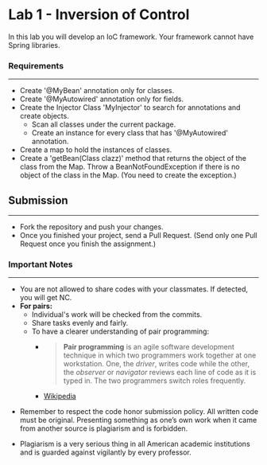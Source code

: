 # Lab 1 - Inversion of Control

In this lab you will develop an IoC framework. Your framework cannot have Spring libraries.

###  Requirements
---
* Create '@MyBean' annotation only for classes.
* Create '@MyAutowired' annotation only for fields.
* Create the Injector Class 'MyInjector' to search for annotations and create objects.
	* Scan all classes under the current package.
	* Create an instance for every class that has '@MyAutowired' annotation.
* Create a map to hold the instances of classes.
* Create a 'getBean(Class clazz)' method that returns the object of the class from the Map. Throw a BeanNotFoundException if there is no object of the class in the Map. (You need to create the exception.)
	

## Submission
---
* Fork the repository and push your changes.
* Once you finished your project, send a Pull Request. (Send only one Pull Request once you finish the assignment.)

### Important Notes
---

 * You are not allowed to share codes with your classmates. If detected, you will get NC.
 * **For pairs:**
	 * Individual's work will be checked from the commits.
	 *  Share tasks evenly and fairly.
	 *  To have a clearer understanding of pair programming:
		 *  > **Pair programming** is an agile software development technique in which two programmers work together at one workstation. One, the _driver_, writes code while the other, the _observer_ or _navigator_ reviews each line of code as it is typed in. The two programmers switch roles frequently. 
		 * [Wikipedia](https://en.wikipedia.org/wiki/Pair_programming#:~:text=Pair%20programming%20is%20an%20agile,two%20programmers%20switch%20roles%20frequently.)

-   Remember to respect the code honor submission policy. All written code must be original. Presenting something as one’s own work when it came from another source is plagiarism and is forbidden.
    
-   Plagiarism is a very serious thing in all American academic institutions and is guarded against vigilantly by every professor.

